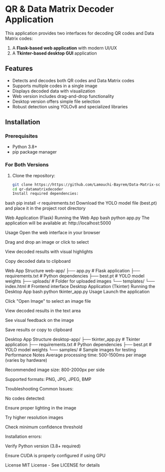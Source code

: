 # QR & Data Matrix Decoder Application

This application provides two interfaces for decoding QR codes and Data Matrix codes:
1. A **Flask-based web application** with modern UI/UX
2. A **Tkinter-based desktop GUI** application

## Features

- Detects and decodes both QR codes and Data Matrix codes
- Supports multiple codes in a single image
- Displays decoded data with visualization
- Web version includes drag-and-drop functionality
- Desktop version offers simple file selection
- Robust detection using YOLOv8 and specialized libraries

## Installation

### Prerequisites

- Python 3.8+
- pip package manager

### For Both Versions

1. Clone the repository:
   ```bash
   git clone https://https://github.com/Lamouchi-Bayrem/Data-Matrix-scanner.git
   cd qr-datamatrixdecoder
   Install required dependencies:

bash
pip install -r requirements.txt
Download the YOLO model file (best.pt) and place it in the project root directory

Web Application (Flask)
Running the Web App
bash
python app.py
The application will be available at: http://localhost:5000

Usage
Open the web interface in your browser

Drag and drop an image or click to select

View decoded results with visual highlights

Copy decoded data to clipboard

Web App Structure
web-app/
├── app.py                # Flask application
├── requirements.txt      # Python dependencies
├── best.pt              # YOLO model weights
├── uploads/             # Folder for uploaded images
└── templates/
    └── index.html       # Frontend interface
Desktop Application (Tkinter)
Running the Desktop App
bash
python tkinter_app.py
Usage
Launch the application

Click "Open Image" to select an image file

View decoded results in the text area

See visual feedback on the image

Save results or copy to clipboard

Desktop App Structure
desktop-app/
├── tkinter_app.py       # Tkinter application
├── requirements.txt     # Python dependencies
├── best.pt             # YOLO model weights
└── samples/            # Sample images for testing
Performance Notes
Average processing time: 500-1500ms per image (varies by hardware)

Recommended image size: 800-2000px per side

Supported formats: PNG, JPG, JPEG, BMP

Troubleshooting
Common Issues:

No codes detected:

Ensure proper lighting in the image

Try higher resolution images

Check minimum confidence threshold

Installation errors:

Verify Python version (3.8+ required)

Ensure CUDA is properly configured if using GPU

License
MIT License - See LICENSE for details
